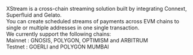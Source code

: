 XStream is a cross-chain streaming solution built by integrating Connext, Superfluid and Gelato. 
</br>You can create scheduled streams of payments across EVM chains to single or multiple addresses in one single transaction.
</br>We currently support the following chains: 
</br>Mainnet : GNOSIS, POLYGON, OPTIMISM and ARBITRUM 
</br>Testnet : GOERLI and POLYGON MUMBAI
